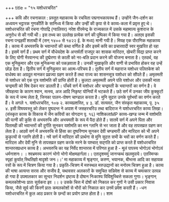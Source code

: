 +++
title = "१५ यशोधरचरित"

+++
कवि और रचनाकाल : प्रस्तुत महाकाव्य के रचयिता पद्मनाभकायस्थ हैं। उन्होंने जैन-दर्शन का अध्ययन भट्टारक गुणकीर्ति के सानिध्य में किया और उन्हीं की कृपा से वे काव्य-कला में प्रवृत्त हुए थे। यशोधरचरित की रचना गोपाद्रि (ग्वालियर) नरेश वीरमेन्द्र के राज्यकाल में उसके महामात्य कुशराज के अनुरोध से की गयी थी। इस तथ्य का उल्लेख प्रत्येक सर्ग की पुष्पिका में किया गया है। अतएव इसकी रचना पन्द्रहवीं शताब्दी में (सन् १४०० से १४२२ ई. के मध्य) मानी गयी है। मियह एक पौराणिक महाकाव्य है। काव्य में अभयरुचि के भवान्तरों की कथा वर्णित है और इसमें कवि का प्रचारवादी स्वर मुखरित हो रहा है। इसमें सर्ग हैं।
प्रथम सर्ग में यौधेयदेश के अन्तर्वर्ती राजपुर का शासक मारिदत्त, खेचरी विद्या प्राप्त करने के लिए योगी भैरवानन्द की दुष्प्रेरणा से काली को नर-बलि प्रदान करने की योजना बनाता है। एतदर्थ, वह एक मुनिकुमार और एक मुनिकन्या को पकड़वाता है। उनकी मुखाकृति और वाणी से प्रभावित होकर वह उन्हें छोड़ देता है। द्वितीय सर्ग में मुनिकुमार का आत्म-परिचय है। तृतीय सर्ग में महाराज यशोधर पलितकेश को वार्धक्य का अग्रदूत मानकर प्रव्रज्या ग्रहण करते हैं तथा राज्य का शासनसूत्र यशोधर को सौंपते हैं। अमृतमती से यशोधर को एक पुत्र यशोमति की प्राप्ति होती है। कुलटा अमृतमती अपने पति यशोधर और उसकी माता चन्द्रमती को विष देकर मार डालती है। पाँचवें सर्ग में यशोधर और चन्द्रमती के भवान्तरों का वर्णन है। वे जीवहत्या के कारण श्वान, मत्स्य, अज आदि निकृष्ट योनियों में भटकते हैं। छठे सर्ग में उनका जीव कुक्कुटों के रूप में जन्म लेता है, जिनका पालन-पोषण चाण्डाल करता है। मुनि सुदत्त उनके पूर्वभवों का वर्णन करते हैं। वे अगले
१. यशोधरचरित, १०७ २. काव्यप्रशस्ति, ४ ३. डॉ. सत्यवत, जैन संस्कृत महाकाव्य, पृ. ३५ ४. इसी विषयवस्तु को लेकर पुष्पदन्त ने अपाश में जसहरचरिउ तथा बादिराज ने यशोधरचरित
काव्य लिखा। (संस्कृत काव्य के विकास में जैन कवियों का योगदान पृ. १६) नाशिकलाMP काव्य-खण्ड जन्म में यशोमति की पत्नी की कुक्षि से अभयरुचि और अभयमती के रूप में पैदा होते हैं। सातवें सर्ग में अपने पिता और पितामही की भवान्तरों की दुर्गति सुनकर यशोमति का मन ग्लानि से भर जाता है और वह तापसव्रत ग्रहण कर लेता है। आठवें सर्ग में अभयरुचि से हिंसा का दुष्परिणाम सुनकर देवी चण्डमारी और मारिदत्त को भी अपने कुकृत्यों से ग्लानि होती है। नवें सर्ग में मारिदत्त की प्रार्थना से मुनि सुदत्त सभी के भवों का वर्णन करते हैं। मारिदत्त और देवी मुनि से तापसव्रत ग्रहण करके मरने के पश्चात् सद्गति को प्राप्त
करते हैं
यशोधरचरित शान्तरसप्रधान काव्य है। अभयरुचि का यह निर्वेद शान्तरस में परिणत हुआ है -
मूलं पापस्य भोगोऽयं भोगोऽयं धर्मनाशनः। । श्वभ्रमस्य कारणं भोगो भोगो मोक्षमहार्गला।। एतादृशममुं जानन्कथं खलमुपाये।
एतस्मिन्कः स्पृहां कुर्यात् स्थितिज्ञो मादृशो जनः।।' मा महाकाव्य में श्रृङ्गार, करुण, भयानक, बीभत्स आदि का सहायक रसों के रूप में चित्रण किया गया है। प्रकृति-चित्रण में मरुस्थल मरुउद्यानों का मनोरम चित्रण हुआ है। काव्य की भाषा अत्यन्त सरस और सजीव है, यथावसर अलकारों के समुचित सन्निवेश से काव्य में चमत्कार उत्पन्न हो गया है उपमालकार का सुन्दर निदर्शन द्रष्टव्य है
दोषान निःकाश्य विविशुच्चित्ते सकला गुणाः।
भृङ्गान् कमलकोशेभ्यः प्रातः सूर्यकरा इव ।। २ उसके चित्त में दोषों को निकाल कर गुणों ने उसी प्रकार निवास किया, जैसे सूर्य की किरणें प्रातः कमलकोशों से भौरों को निकाल कर उनमें प्रवेश करती हैं। -धन यशोधरचरित में कुल आठ प्रकार के छन्दों का प्रयोग प्राप्त होता है।। शाम